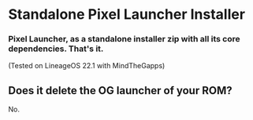 # Standalone Pixel Launcher Installer
### Pixel Launcher, as a standalone installer zip with all its core dependencies. That's it.
(Tested on LineageOS 22.1 with MindTheGapps)

## Does it delete the OG launcher of your ROM?
No.
